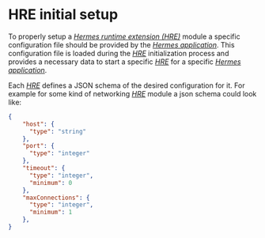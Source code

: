 # HRE initial setup

To properly setup a [*Hermes runtime extension (HRE)*][*HRE*] module
a specific configuration file should be provided by the [*Hermes application*].
This configuration file is loaded during the [*HRE*] initialization process
and provides a necessary data to start a specific [*HRE*] for a specific [*Hermes application*].

Each [*HRE*] defines a JSON schema of the desired configuration for it.
For example for some kind of networking [*HRE*] module a json schema could look like:

```json
{
    "host": {
      "type": "string"
    },
    "port": {
      "type": "integer"
    },
    "timeout": {
      "type": "integer",
      "minimum": 0
    },
    "maxConnections": {
      "type": "integer",
      "minimum": 1
    },
}
```

[*Hermes application*]: ./../../05_building_block_view/hermes_engine.md#hermes-application
[*HRE*]: ./../../05_building_block_view/hermes_engine.md#hermes-runtime-extension-hre
